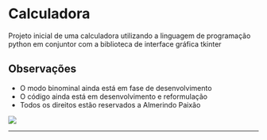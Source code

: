# Calculadora
 Projeto inicial de uma calculadora utilizando a linguagem de programação python em conjuntor com a biblioteca de interface gráfica tkinter
 
## Observações
* O modo binominal ainda está em fase de desenvolvimento
* O código ainda está em desenvolvimento e reformulação
* Todos os direitos estão reservados a Almerindo Paixão

![]("https://github.com/almerindopaixao/Calculadora/blob/master/img/foto_calculadora.PNG?raw=true")

***
